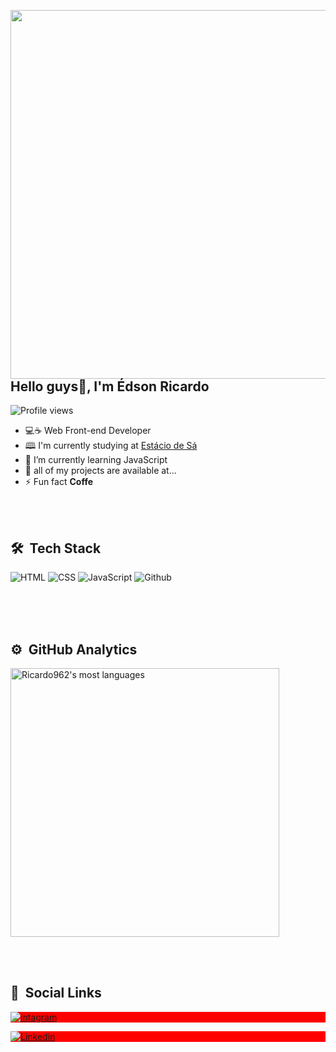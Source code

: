 <img align="right" height="590em"
src="https://raw.githubusercontent.com/gist/Ricardo962/3dfd8646dc88a7b126b62844fcbbfd10/raw/1a5f07047c7465f3a2b81c7da311a5c7b2092658/githubcard2.svg"/>

## Hello guys👋, I'm Édson Ricardo

<p align="left"> <img src="https://komarev.com/ghpvc/?username=Ricardo962&color=yellow" alt="Profile views" /></p>

- 💻☕ Web Front-end Developer 
- 🕮 I'm currently studying at [Estácio de Sá](https://estacio.br/)
- 🌱 I’m currently learning JavaScript
- 💬 all of my projects are available at...
- ⚡ Fun fact <strong>Coffe</strong>

<br><br>

## 🛠  &nbsp;Tech Stack

![HTML](https://img.shields.io/badge/-HTML5-05122A?style=flat&logo=html5)
![CSS](https://img.shields.io/badge/-CSS3-05122A?style=flat&logo=CSS3)
![JavaScript](https://img.shields.io/badge/-JavaScript-05122A?style=flat&logo=Javascript)
![Github](https://img.shields.io/badge/-GITHUB-05122A?style=flat&logo=github)

<br><br><br>

## ⚙️ &nbsp;GitHub Analytics

<p align="left">
<img width="430em" src="https://github-readme-stats.vercel.app/api/top-langs/?username=Ricardo962&layoult=compact&theme=vision-friendly-dark" alt="Ricardo962's most
                                                                                                                                                   languages"/>
 </p>
 
 <br><br>
 
 ## 📱 &nbsp;Social Links
 
 <p align="left" style="background:red">
 <a href="https://www.instagram.com/edson_ricardo16/" target="_blank">
   <img align="center" src="https://img.shields.io/badge/-Instagram-05122A?style=flat&logo=instagram" alt="intagram"/>
 </a>
   <p align="left" style="background:red">
 <a href="https://www.linkedin.com/in/%C3%A9dson-ricardo-66a980104/" target="_blank">
   <img align="center" src="https://img.shields.io/badge/-Linkedin-05122A?style=flat&logo=linkedin" alt="Linkedin"/>
 </a>
 
 
